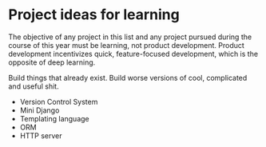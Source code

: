 # Project ideas for learning

The objective of any project in this list and any project pursued during the course of this year must be learning, not product development. Product development incentivizes quick, feature-focused development, which is the opposite of deep learning.

Build things that already exist. Build worse versions of cool, complicated and useful shit.

- Version Control System
- Mini Django
- Templating language
- ORM
- HTTP server
